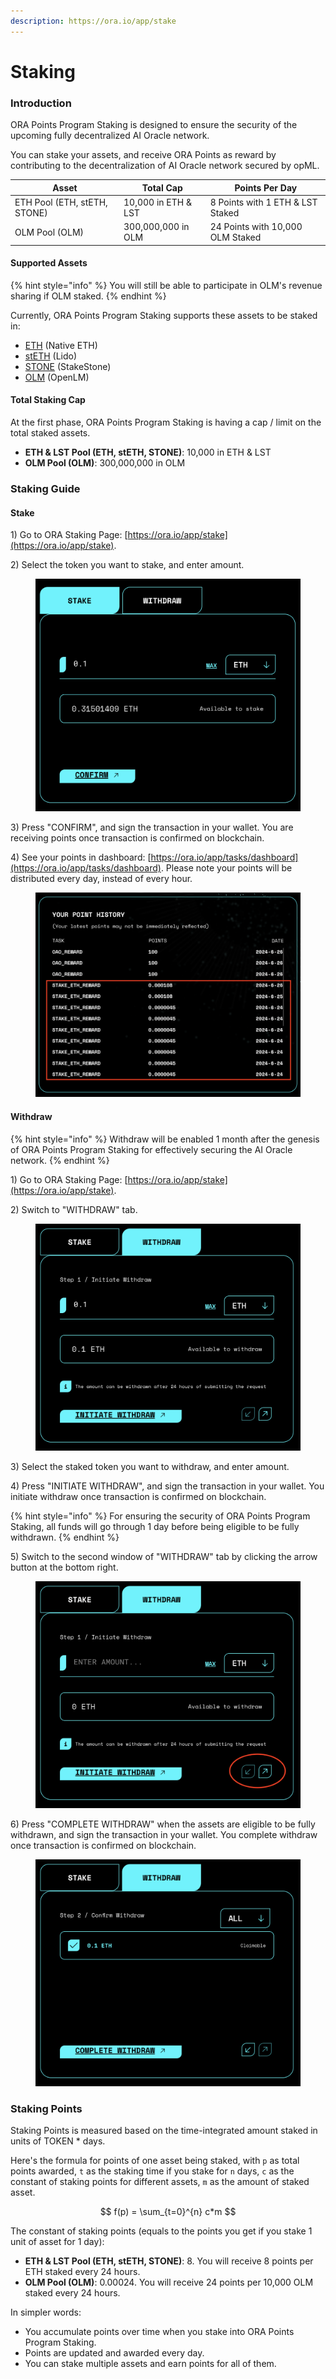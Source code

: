 ```yaml
---
description: https://ora.io/app/stake
---
```


# Staking

### Introduction

ORA Points Program Staking is designed to ensure the security of the upcoming fully decentralized AI Oracle network.

You can stake your assets, and receive ORA Points as reward by contributing to the decentralization of AI Oracle network secured by opML.

| Asset                        | Total Cap           | Points Per Day                   |
| ---------------------------- | ------------------- | -------------------------------- |
| ETH Pool (ETH, stETH, STONE) | 10,000 in ETH & LST | 8 Points with 1 ETH & LST Staked |
| OLM Pool (OLM)               | 300,000,000 in OLM  | 24 Points with 10,000 OLM Staked |

#### Supported Assets

{% hint style="info" %}
You will still be able to participate in OLM's revenue sharing if OLM staked.
{% endhint %}

Currently, ORA Points Program Staking supports these assets to be staked in:

* [ETH](https://www.coingecko.com/en/coins/ethereum) (Native ETH)
* [stETH](https://www.coingecko.com/en/coins/lido-staked-ether) (Lido)
* [STONE](https://www.coingecko.com/en/coins/stakestone-ether) (StakeStone)
* [OLM](https://www.coingecko.com/en/coins/openlm-revshare-token) (OpenLM)

#### Total Staking Cap

At the first phase, ORA Points Program Staking is having a cap / limit on the total staked assets.

* **ETH & LST Pool (ETH, stETH, STONE)**: 10,000 in ETH & LST
* **OLM Pool (OLM)**: 300,000,000 in OLM

### Staking Guide

#### Stake

1\) Go to ORA Staking Page: [https://ora.io/app/stake](https://ora.io/app/stake).

2\) Select the token you want to stake, and enter amount.

<figure><img src="../.gitbook/assets/截屏2024-06-26 下午9.19.54.png" alt=""><figcaption></figcaption></figure>

3\) Press "CONFIRM", and sign the transaction in your wallet. You are receiving points once transaction is confirmed on blockchain.

4\) See your points in dashboard: [https://ora.io/app/tasks/dashboard](https://ora.io/app/tasks/dashboard). Please note your points will be distributed every day, instead of every hour.

<figure><img src="../.gitbook/assets/截屏2024-06-26 下午9.22.35.png" alt=""><figcaption></figcaption></figure>

#### Withdraw

{% hint style="info" %}
Withdraw will be enabled 1 month after the genesis of ORA Points Program Staking for effectively securing the AI Oracle network.
{% endhint %}

1\) Go to ORA Staking Page: [https://ora.io/app/stake](https://ora.io/app/stake).

2\) Switch to "WITHDRAW" tab.

<figure><img src="../.gitbook/assets/截屏2024-06-26 下午9.26.44.png" alt=""><figcaption></figcaption></figure>

3\) Select the staked token you want to withdraw, and enter amount.

4\) Press "INITIATE WITHDRAW", and sign the transaction in your wallet. You initiate withdraw once transaction is confirmed on blockchain.

{% hint style="info" %}
For ensuring the security of ORA Points Program Staking, all funds will go through 1 day before being eligible to be fully withdrawn.
{% endhint %}

5\) Switch to the second window of "WITHDRAW" tab by clicking the arrow button at the bottom right.

<figure><img src="../.gitbook/assets/截屏2024-06-26 下午9.34.25.png" alt=""><figcaption></figcaption></figure>

6\) Press "COMPLETE WITHDRAW" when the assets are eligible to be fully withdrawn, and sign the transaction in your wallet. You complete withdraw once transaction is confirmed on blockchain.

<figure><img src="../.gitbook/assets/截屏2024-06-26 下午9.36.07.png" alt=""><figcaption></figcaption></figure>

### Staking Points

Staking Points is measured based on the time-integrated amount staked in units of TOKEN \* days.

Here's the formula for points of one asset being staked, with `p` as total points awarded, `t` as the staking time if you stake for `n` days, `c` as the constant of staking points for different assets, `m` as the amount of staked asset.

$$
f(p) = \sum_{t=0}^{n} c*m
$$

The constant of staking points (equals to the points you get if you stake 1 unit of asset for 1 day):

* **ETH & LST Pool (ETH, stETH, STONE)**: 8. You will receive 8 points per ETH staked every 24 hours.
* **OLM Pool (OLM)**: 0.00024. You will receive 24 points per 10,000 OLM staked every 24 hours.

In simpler words:

* You accumulate points over time when you stake into ORA Points Program Staking.
* Points are updated and awarded every day.
* You can stake multiple assets and earn points for all of them.
